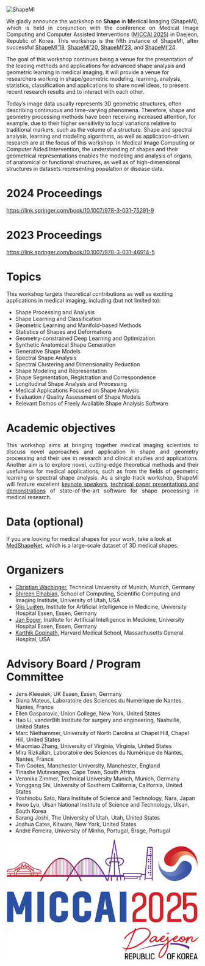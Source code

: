 ![ShapeMI](images/LogoShapeMI.png "ShapeMI MICCAI 2025: 4th Workshop on Shape in Medical Imaging")

<p align="justify"> We gladly announce the workshop on <span style="font-weight:bold">Shape</span> in <span style="font-weight:bold">M</span>edical <span style="font-weight:bold">I</span>maging (ShapeMI), which is held in conjunction with the conference on Medical Image Computing and Computer Assisted Interventions (<a href="https://conferences.miccai.org/2025/en/" target="_blank">MICCAI 2025</a>) in Daejeon, Republic of Korea. This workshop is the fifth instance of ShapeMI, after successful <a href="https://shapemi.github.io/shapemi2018/" target="_blank">ShapeMI'18</a>, <a href="https://shapemi.github.io/shapemi2020/" target="_blank">ShapeMI'20</a>,  <a href="https://shapemi.github.io/shapemi2023/" target="_blank">ShapeMI'23</a>, and <a href="https://shapemi.github.io/shapemi2024/" target="_blank">ShapeMI'24</a>.

The goal of this workshop continues being a venue for the presentation of the leading methods and applications for advanced shape analysis and geometric learning in medical imaging. It will provide a venue for researchers working in shape/geometric modeling, learning, analysis, statistics, classification and applications to share novel ideas, to present recent research results and to interact with each other.

Today’s image data usually represents 3D geometric structures, often describing continuous and time-varying phenomena. Therefore, shape and geometry processing methods have been receiving increased attention, for example, due to their higher sensitivity to local variations relative to traditional markers, such as the volume of a structure. Shape and spectral analysis, learning and modeling algorithms, as well as application-driven research are at the focus of this workshop. In Medical Image Computing or Computer Aided Intervention, the understanding of shapes and their geometrical representations enables the modeling and analysis of organs, of anatomical or functional structures, as well as of high-dimensional structures in datasets representing population or disease data.
 </p>

# 2024 Proceedings

https://link.springer.com/book/10.1007/978-3-031-75291-9

# 2023 Proceedings

https://link.springer.com/book/10.1007/978-3-031-46914-5 
 

# Topics
This workshop targets theoretical contributions as well as exciting applications in medical imaging, including (but not limited to):

- Shape Processing and Analysis
- Shape Learning and Classification
- Geometric Learning and Manifold-based Methods
- Statistics of Shapes and Deformations
- Geometry-constrained Deep Learning and Optimization
- Synthetic Anatomical Shape Generation
- Generative Shape Models
- Spectral Shape Analysis
- Spectral Clustering and Dimensionality Reduction
- Shape Modeling and Representation
- Shape Segmentation, Registration and Correspondence
- Longitudinal Shape Analysis and Processing
- Medical Applications Focused on Shape Analysis
- Evaluation / Quality Assessment of Shape Models
- Relevant Demos of Freely Available Shape Analysis Software

# Academic objectives
<p align="justify"> This workshop aims at bringing together medical imaging scientists to discuss novel approaches and application in shape and geometry processing and their use in research and clinical studies and applications. Another aim is to explore novel, cutting-edge theoretical methods and their usefulness for medical applications, such as from the fields of geometric learning or spectral shape analysis. As a single-track workshop, ShapeMI will feature excellent <a href="https://shapemi.github.io/keynotes/">keynote speakers</a>, <a href="https://shapemi.github.io/submission/">technical paper presentations and demonstrations</a> of state-of-the-art software for shape processing in medical research. </p>

# Data (optional)
If you are looking for medical shapes for your work, take a look at <a href="https://medshapenet.ikim.nrw/">MedShapeNet</a>, which is a large-scale dataset of 3D medical shapes.

# Organizers
- [Christian Wachinger](http://wachinger.devweb.mwn.de/people/), Technical University of Munich, Munich, Germany
- [Shireen Elhabian](http://www.sci.utah.edu/~shireen/), School of Computing, Scientific Computing and Imaging Institute, University of Utah, USA
- [Gijs Luijten](https://mml.ikim.nrw/authors/gijs-luijten/), Institute for Artificial Intelligence in Medicine, University Hospital Essen, Essen, Germany
- [Jan Egger](http://www.janegger.de/), Institute for Artificial Intelligence in Medicine, University Hospital Essen, Essen, Germany
- [Karthik Gopinath](https://lcn.martinos.org/people/karthik-gopinath/), Harvard Medical School, Massachusetts General Hospital, USA

# Advisory Board / Program Committee

- Jens Kleesiek, UK Essen, Essen, Germany
- Diana Mateus, Laboratoire des Sciences du Numérique de Nantes, Nantes, France
- Ellen Gasparovic, Union College, New York, United States
- Hao Li, vanderBilt Institute for surgery and engineering, Nashville, United States
- Marc Niethammer, University of North Carolina at Chapel Hill, Chapel Hill, United States
- Miaomiao Zhang, University of Virginia, Virginia, United States
- Mira Rizkallah, Laboratoire des Sciences du Numérique de Nantes, Nantes, France
- Tim Cootes, Manchester University, Manchester, England
- Tinashe Mutsvangwa, Cape Town, South Africa
- Veronika Zimmer, Technical University Munich, Munich, Germany
- Yonggang Shi, University of Southern California, California, United States
- Yoshinobu Sato, Nara Institute of Science and Technology, Nara, Japan
- Ilwoo Lyu, Ulsan National Institute of Science and Technology, Ulsan, South Korea
- Sarang Joshi, The University of Utah, Utah, United States
- Joshua Cates, Kitware, New York, United States
- André Ferreira, University of Minho, Portugal, Brage, Portugal

![MICCAI 2025](images/miccai2025-logo.png "28th International Conference on Medical Image Computing and Computer Assisted Intervention, MICCAI 2025")
